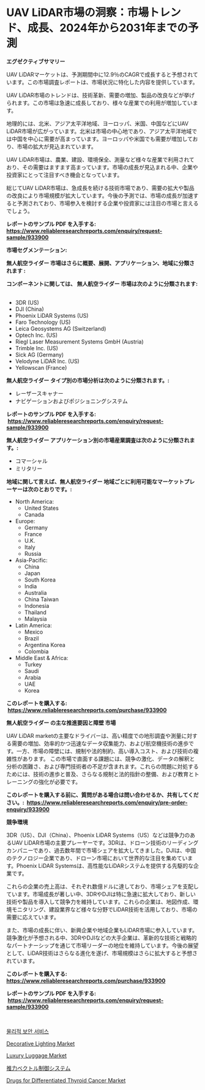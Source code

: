 <p><h1>UAV LiDAR市場の洞察：市場トレンド、成長、2024年から2031年までの予測</h1></p><p><strong>エグゼクティブサマリー</strong></p>
<p><p>UAV LiDARマーケットは、予測期間中に12.9％のCAGRで成長すると予想されています。この市場調査レポートは、市場状況に特化した内容を提供しています。</p><p>UAV LiDAR市場のトレンドは、技術革新、需要の増加、製品の改良などが挙げられます。この市場は急速に成長しており、様々な産業での利用が増加しています。</p><p>地理的には、北米、アジア太平洋地域、ヨーロッパ、米国、中国などにUAV LiDAR市場が広がっています。北米は市場の中心地であり、アジア太平洋地域では中国を中心に需要が高まっています。ヨーロッパや米国でも需要が増加しており、市場の拡大が見込まれています。</p><p>UAV LiDAR市場は、農業、建設、環境保全、測量など様々な産業で利用されており、その需要はますます高まっています。市場の成長が見込まれる中、企業や投資家にとって注目すべき機会となっています。</p><p>総じてUAV LiDAR市場は、急成長を続ける技術市場であり、需要の拡大や製品の改良により市場規模が拡大しています。今後の予測では、市場の成長が加速すると予測されており、市場参入を検討する企業や投資家には注目の市場と言えるでしょう。</p></p>
<p><strong>レポートのサンプル PDF を入手する: <a href="https://www.reliableresearchreports.com/enquiry/request-sample/933900">https://www.reliableresearchreports.com/enquiry/request-sample/933900</a></strong></p>
<p><strong>市場セグメンテーション:</strong></p>
<p><strong> 無人航空ライダー 市場はさらに概要、展開、アプリケーション、地域に分類されます :</strong></p>
<p><strong>コンポーネントに関しては、 無人航空ライダー 市場は次のように分類されます: &nbsp;</strong></p>
<p><ul><li>3DR (US)</li><li>DJI (China)</li><li>Phoenix LiDAR Systems (US)</li><li>Faro Technology (US)</li><li>Leica Geosystems AG (Switzerland)</li><li>Optech Inc. (US)</li><li>Riegl Laser Measurement Systems GmbH (Austria)</li><li>Trimble Inc. (US)</li><li>Sick AG (Germany)</li><li>Velodyne LiDAR Inc. (US)</li><li>Yellowscan (France)</li></ul></p>
<p><strong> 無人航空ライダー タイプ別の市場分析は次のように分類されます。:</strong></p>
<p><ul><li>レーザースキャナー</li><li>ナビゲーションおよびポジショニングシステム</li></ul></p>
<p><strong>レポートのサンプル PDF を入手する: &nbsp;<a href="https://www.reliableresearchreports.com/enquiry/request-sample/933900">https://www.reliableresearchreports.com/enquiry/request-sample/933900</a></strong></p>
<p><strong> 無人航空ライダー アプリケーション別の市場産業調査は次のように分類されます。:</strong></p>
<p><ul><li>コマーシャル</li><li>ミリタリー</li></ul></p>
<p><strong>地域に関して言えば、無人航空ライダー 地域ごとに利用可能なマーケットプレーヤーは次のとおりです。:</strong></p>
<p><ul>
    <li>
        North America:
        <ul>
            <li>United States</li>
            <li>Canada</li>
        </ul>
    </li>
    <li>
        Europe:
        <ul>
            <li>Germany</li>
            <li>France</li>
            <li>U.K.</li>
            <li>Italy</li>
            <li>Russia</li>
        </ul>
    </li>
    <li>
        Asia-Pacific:
        <ul>
            <li>China</li>
            <li>Japan</li>
            <li>South Korea</li>
            <li>India</li>
            <li>Australia</li>
            <li>China Taiwan</li>
            <li>Indonesia</li>
            <li>Thailand</li>
            <li>Malaysia</li>
        </ul>
    </li>
    <li>
        Latin America:
        <ul>
            <li>Mexico</li>
            <li>Brazil</li>
            <li>Argentina Korea</li>
            <li>Colombia</li>
        </ul>
    </li>
    <li>
        Middle East & Africa:
        <ul>
            <li>Turkey</li>
            <li>Saudi</li>
            <li>Arabia</li>
            <li>UAE</li>
            <li>Korea</li>
        </ul>
    </li>
    </ul></p>
<p><strong>このレポートを購入する: &nbsp;<a href="https://www.reliableresearchreports.com/purchase/933900">https://www.reliableresearchreports.com/purchase/933900</a></strong></p>
<p><strong>無人航空ライダー の主な推進要因と障壁 市場</strong></p>
<p><p>UAV LiDAR marketの主要なドライバーは、高い精度での地形調査や測量に対する需要の増加、効率的かつ迅速なデータ収集能力、および航空機技術の進歩です。一方、市場の障壁には、規制や法的制約、高い導入コスト、および技術の複雑性があります。 この市場で直面する課題には、競争の激化、データの解釈と分析の困難さ、および専門技術者の不足が含まれます。これらの問題に対処するためには、技術の進歩と普及、さらなる規制と法的指針の整備、および教育とトレーニングの強化が必要です。</p></p>
<p><strong>このレポートを購入する前に、質問がある場合は問い合わせるか、共有してください。:&nbsp; <a href="https://www.reliableresearchreports.com/enquiry/pre-order-enquiry/933900">https://www.reliableresearchreports.com/enquiry/pre-order-enquiry/933900</a></strong></p>
<p><strong>競争環境</strong></p>
<p><p>3DR（US）、DJI（China）、Phoenix LiDAR Systems（US）などは競争力のあるUAV LiDAR市場の主要プレーヤーです。3DRは、ドローン技術のリーディングカンパニーであり、過去数年間で市場シェアを拡大してきました。DJIは、中国のテクノロジー企業であり、ドローン市場において世界的な注目を集めています。Phoenix LiDAR Systemsは、高性能なLiDARシステムを提供する先駆的な企業です。</p><p>これらの企業の売上高は、それぞれ数億ドルに達しており、市場シェアを支配しています。市場成長が著しい中、3DRやDJIは特に急速に拡大しており、新しい技術や製品を導入して競争力を維持しています。これらの企業は、地図作成、環境モニタリング、建設業界など様々な分野でLiDAR技術を活用しており、市場の需要に応えています。</p><p>また、市場の成長に伴い、新興企業や地域企業もLiDAR市場に参入しています。競争激化が予想される中、3DRやDJIなどの大手企業は、革新的な技術と戦略的なパートナーシップを通じて市場リーダーの地位を維持しています。今後の展望として、LiDAR技術はさらなる進化を遂げ、市場規模はさらに拡大すると予想されています。</p></p>
<p><strong>このレポートを購入する: &nbsp; <a href="https://www.reliableresearchreports.com/purchase/933900">https://www.reliableresearchreports.com/purchase/933900</a></strong></p>
<p><strong>レポートのサンプル PDF を入手する: &nbsp;<a href="https://www.reliableresearchreports.com/enquiry/request-sample/933900">https://www.reliableresearchreports.com/enquiry/request-sample/933900</a></strong><strong></strong></p>
<p>&nbsp;</p>
<p><p><a href="https://github.com/sougarounis/Market-Research-Report-List-2/blob/main/3929789184166.md">물리적 보안 서비스</a></p><p><a href="https://view.publitas.com/reportprime-1/decorative-lighting-market-provides-detailed-segmentation-of-this-market-based-on-type-application-and-region-and-forecast-for-the-period-from-2024-2031/">Decorative Lighting Market</a></p><p><a href="https://view.publitas.com/reportprime-1/luxury-luggage-market-size-furnishes-valuable-information-encompassing-market-share-market-trends-and-projections-spanning-from-2024-to-2031/">Luxury Luggage Market</a></p><p><a href="https://github.com/oqoeusbvpadwjs08/Market-Research-Report-List-1/blob/main/9515277184181.md">推力ベクトル制御システム</a></p><p><a href="https://circular-yam-9b9.notion.site/Drugs-for-Differentiated-Thyroid-Cancer-Market-Size-Market-Trends-and-Growth-Outlook-forecasted-fo-28a6742bd3cb465b86e08c267c23ef28">Drugs for Differentiated Thyroid Cancer Market</a></p></p>
